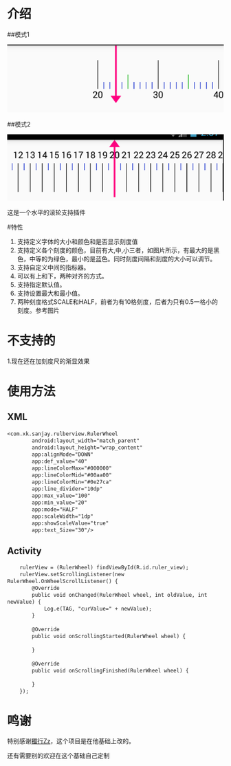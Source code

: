  
# 介绍
##模式1

![](art/demo.png)

##模式2

![UpModel_HalfModel](art/demo_up_half.png)

这是一个水平的滚轮支持插件

#特性

1. 支持定义字体的大小和颜色和是否显示刻度值
2. 支持定义各个刻度的颜色，目前有大,中,小三者，如图片所示，有最大的是黑色，中等的为绿色，最小的是蓝色。同时刻度间隔和刻度的大小可以调节。
3. 支持自定义中间的指标器。
4. 可以有上和下，两种对齐的方式。
5. 支持指定默认值。
6. 支持设置最大和最小值。
7. 两种刻度格式SCALE和HALF，前者为有10格刻度，后者为只有0.5一格小的刻度。参考图片


# 不支持的

1.现在还在加刻度尺的渐显效果

 

# 使用方法

## XML
    <com.xk.sanjay.rulberview.RulerWheel
            android:layout_width="match_parent"
            android:layout_height="wrap_content"
            app:alignMode="DOWN"
            app:def_value="40"
            app:lineColorMax="#000000"
            app:lineColorMid="#00aa00"
            app:lineColorMin="#0e27ca"
            app:line_divider="10dp"
            app:max_value="100"
            app:min_value="20"
            app:mode="HALF"
            app:scaleWidth="1dp"
            app:showScaleValue="true"
            app:text_Size="30"/>
            
##  Activity

		rulerView = (RulerWheel) findViewById(R.id.ruler_view);
        rulerView.setScrollingListener(new RulerWheel.OnWheelScrollListener() {
            @Override
            public void onChanged(RulerWheel wheel, int oldValue, int newValue) {
                Log.e(TAG, "curValue=" + newValue);
            }

            @Override
            public void onScrollingStarted(RulerWheel wheel) {

            }

            @Override
            public void onScrollingFinished(RulerWheel wheel) {

            }
        });            
            
# 鸣谢
特别感谢[獨行Zz](http://blog.csdn.net/dashu8193058/article/details/45846189)，这个项目是在他基础上改的。

还有需要别的欢迎在这个基础自己定制